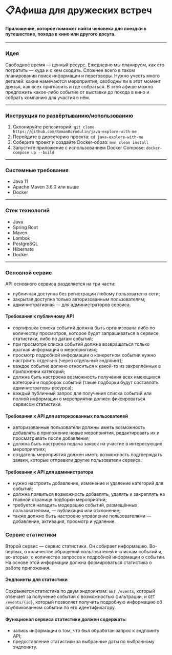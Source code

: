 # 📋Афиша для дружеских встреч
#### Приложение, которое поможет найти человека для поездки в путешествие, похода в кино или другого досуга.
___
### Идея
Свободное время — ценный ресурс. Ежедневно мы планируем, как его потратить — куда и с кем сходить. 
Сложнее всего в таком планировании поиск информации и переговоры. 
Нужно учесть много деталей: какие намечаются мероприятия, свободны ли в этот момент друзья, как всех пригласить и где собраться.
В этой афише можно предложить какое-либо событие от выставки до похода в кино и собрать компанию для участия в нём.
___
### Инструкция по развёртыванию/использованию
1. Склонируйте репозиторий:
   `git clone https://github.com/RomanBorodulin/java-explore-with-me`
2. Перейдите в директорию проекта:
   `cd java-explore-with-me`
3. Соберите проект и создайте Docker-образ:
   `mvn clean install`
4. Запустите приложение с использованием Docker Compose:
   `docker-compose up --build`
___
### Системные требования
* Java 11
* Apache Maven 3.6.0 или выше
* Docker
___
### Cтек технологий
* Java
* Spring Boot
* Maven
* Lombok
* PostgreSQL
* Hibernate
* Docker
___
### Основной сервис
API основного сервиса разделяется на три части:
* публичная доступна без регистрации любому пользователю сети;
* закрытая доступна только авторизованным пользователям;
* административная — для администраторов сервиса.
#### Требования к публичному API
* сортировка списка событий должна быть организована либо по количеству просмотров, которое будет запрашиваться в сервисе статистики, либо по датам событий;
* при просмотре списка событий должна возвращаться только краткая информация о мероприятиях;
* просмотр подробной информации о конкретном событии нужно настроить отдельно (через отдельный эндпоинт);
* каждое событие должно относиться к какой-то из закреплённых в приложении категорий;
* должна быть настроена возможность получения всех имеющихся категорий и подборок событий (такие подборки будут составлять администраторы ресурса);
* каждый публичный запрос для получения списка событий или полной информации о мероприятии должен фиксироваться сервисом статистики.
#### Требования к API для авторизованных пользователей
* авторизованные пользователи должны иметь возможность добавлять в приложение новые мероприятия, редактировать их и просматривать после добавления;
* должна быть настроена подача заявок на участие в интересующих мероприятиях;
* создатель мероприятия должен иметь возможность подтверждать заявки, которые отправили другие пользователи сервиса.
#### Требования к API для администратора
* нужно настроить добавление, изменение и удаление категорий для событий;
* должна появиться возможность добавлять, удалять и закреплять на главной странице подборки мероприятий;
* требуется наладить модерацию событий, размещённых пользователями, — публикация или отклонение;
* также должно быть настроено управление пользователями — добавление, активация, просмотр и удаление.
### Сервис статистики
Второй сервис — сервис статистики. Он собирает информацию. Во-первых, о количестве обращений пользователей к спискам событий и, во-вторых, о количестве запросов к подробной информации о событии.
На основе этой информации должна формироваться статистика о работе приложения.
#### Эндпоинты для статистики
Сохраняется статистика по двум эндпоинтам: 
`GET /events`, который отвечает за получение событий с возможностью фильтрации, и `GET /events/{id}`, который позволяет получить подробную информацию об опубликованном событии по его идентификатору.
#### Функционал сервиса статистики должен содержать:
* запись информации о том, что был обработан запрос к эндпоинту API;
* предоставление статистики за выбранные даты по выбранному эндпоинту.